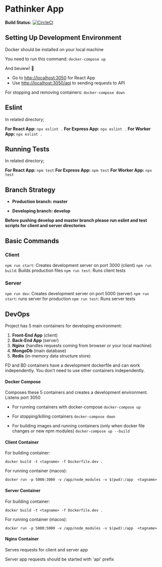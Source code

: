 # Pathinker App

**Build Status:** [![CircleCI](https://circleci.com/gh/hayreddintuzel/pathinker/tree/master.svg?style=svg)](https://circleci.com/gh/hayreddintuzel/pathinker/tree/master)

## Setting Up Development Environment

Docker should be installed on your local machine

You need to run this command:
`docker-compose up`

And beuww! :tada:

- Go to [http://localhost:3050](http://localhost:3050) for React App
- Use [http://localhost:3050/api](http://localhost:3050/api) to sending requests to API

For stopping and removing containers:
`docker-compose down`

## Eslint

In related directory;

**For React App:** `npx eslint .` 
**For Express App:** `npx eslint .`
**For Worker App:** `npx eslint .`


## Running Tests

In related directory;

**For React App:** `npm test` 
**For Express App:** `npm test`
**For Worker App:** `npx test`


## Branch Strategy

- **Production branch: master**

- **Developing branch: develop**

**Before pushing develop and master branch please run eslint and test scripts for client and server directories**

## Basic Commands

### Client

`npm run start`: Creates development server on port 3000 (client)
`npm run build`: Builds production files
`npm run test`: Runs client tests

### Server

`npm run dev`: Creates development server on port 5000 (server)
`npm run start`: runs server for production
`npm run test`: Runs server tests

## DevOps

Project has 5 main containers for developing environment:

1. **Front-End App** (client)
2. **Back-End App** (server)
3. **Nginx** (handles requests coming from browser or your local machine)
4. **MongoDb** (main database)
5. **Redis** (in-memory data structure store)

FD and BD containers have a development dockerfile and can work independently.
You don't need to use other containers independently.

#### Docker Compose

Composes these 5 containers and creates a development environment.
Listens port 3050

- For running containers with docker-compose
`docker-compose up`

- For stopping/killing containers
`docker-compose down`

- For building images and running containers (only when docker file changes or new npm modules)
`docker-compose up --build`

#### Client Container

For building container:

`docker build -t <tagname> -f Dockerfile.dev .`

For running container (macos):

`docker run -p 5000:3000 -v /app/node_modules -v $(pwd):/app  <tagname>`

#### Server Container

For building container:

`docker build -t <tagname> -f Dockerfile.dev .`

For running container (macos):

`docker run -p 5000:5000 -v /app/node_modules -v $(pwd):/app  <tagname>`

#### Nginx Container

Serves requests for client and server app

Server app requests should be started with 'api' prefix

